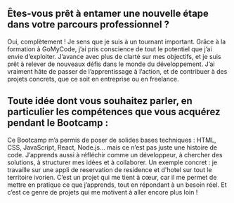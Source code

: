 ## Êtes-vous prêt à entamer une nouvelle étape dans votre parcours professionnel ?
Oui, complètement ! Je sens que je suis à un tournant important. Grâce à la formation à GoMyCode, j’ai pris conscience de tout le potentiel que j’ai envie d’exploiter. J’avance avec plus de clarté sur mes objectifs, et je suis prêt à relever de nouveaux défis dans le monde du développement. J’ai vraiment hâte de passer de l’apprentissage à l’action, et de contribuer à des projets concrets, que ce soit en entreprise ou en freelance.

## Toute idée dont vous souhaitez parler, en particulier les compétences que vous acquérez pendant le Bootcamp :
Ce Bootcamp m’a permis de poser de solides bases techniques : HTML, CSS, JavaScript, React, Node.js… mais ce n’est pas juste une histoire de code. J’apprends aussi à réfléchir comme un développeur, à chercher des solutions, à structurer mes idées et à collaborer.
Un exemple concret : je travaille sur une appli de reservation de residence et d'hotel sur tout le territoire ivorien. C’est un projet qui me tient à cœur, car il me permet de mettre en pratique ce que j’apprends, tout en répondant à un besoin réel. Et c’est ce genre de projets qui me motivent à aller encore plus loin !